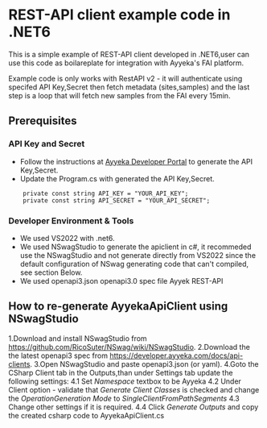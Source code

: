 # REST-API client example code in .NET6

This is a simple example of REST-API client developed in .NET6,user can use this code as boilareplate for integration with Ayyeka's FAI platform.

Example code is only works with RestAPI v2 - it will authenticate using specifed API Key,Secret then fetch metadata (sites,samples) and the last step is a loop that will fetch new samples from the FAI every 15min.

## Prerequisites

### API Key and Secret
* Follow the instructions at [Ayyeka Developer Portal](https://developer.ayyeka.com/docs/authentication) to generate the API Key,Secret.
* Update the Program.cs with generated the API Key,Secret.

```
    private const string API_KEY = "YOUR_API_KEY";
    private const string API_SECRET = "YOUR_API_SECRET";

```
    

### Developer Environment & Tools

* We used VS2022 with .net6.
* We used NSwagStudio to generate the apiclient in c#, it recommeded use the NSwagStudio and not generate directly from VS2022 since the default configuration of NSwag generating code that can't compiled, see section Below.
* We used openapi3.json openapi3.0 spec file Ayyek REST-API


## How to re-generate AyyekaApiClient using NSwagStudio
1.Download and install NSwagStudio from https://github.com/RicoSuter/NSwag/wiki/NSwagStudio.
2.Download the the latest openapi3 spec from https://developer.ayyeka.com/docs/api-clients.
3.Open NSwagStudio and paste openapi3.json (or yaml).
4.Goto the CSharp Client tab in the Outputs,than under Settings tab update the following settings:
    4.1 Set _Namespace_ textbox to be Ayyeka
    4.2 Under Client option - validate that _Generate Client Classes_ is checked and change the _OperationGeneration Mode_ to _SingleClientFromPathSegments_
    4.3 Change other settings if it is required.
    4.4 Click _Generate Outputs_ and copy the created csharp code to AyyekaApiClient.cs


